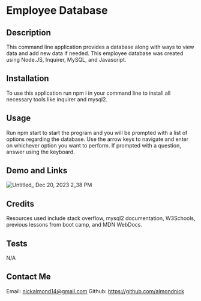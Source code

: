 # Employee Database

## Description

This command line application provides a database along with ways to view data and add new data if needed.  This employee database was created using Node.JS, Inquirer, MySQL, and Javascript. 

## Installation

To use this application run npm i in your command line to install all necessary tools like inquirer and mysql2.

## Usage

Run npm start to start the program and you will be prompted with a list of options regarding the database.  Use the arrow keys to navigate and enter on whichever option you want to perform.  If prompted with a question, answer using the keyboard.

## Demo and Links

![Untitled_ Dec 20, 2023 2_38 PM](https://github.com/almondnick/employee-tracker/assets/143033339/a1ecbc6a-1e14-4b1c-9eaa-7733dd5a525c)


## Credits

Resources used include stack overflow, mysql2 documentation, W3Schools, previous lessons from boot camp, and MDN WebDocs.

## Tests

N/A

## Contact Me

Email: nickalmond14@gmail.com
Github: https://github.com/almondnick
